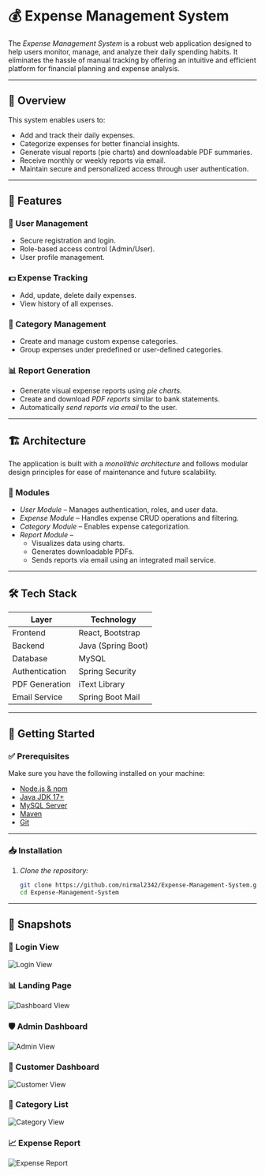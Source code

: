 # 💰 Expense Management System

The *Expense Management System* is a robust web application designed to help users monitor, manage, and analyze their daily spending habits. It eliminates the hassle of manual tracking by offering an intuitive and efficient platform for financial planning and expense analysis.

---

## 📌 Overview

This system enables users to:
- Add and track their daily expenses.
- Categorize expenses for better financial insights.
- Generate visual reports (pie charts) and downloadable PDF summaries.
- Receive monthly or weekly reports via email.
- Maintain secure and personalized access through user authentication.

---

## 🚀 Features

### 👤 User Management
- Secure registration and login.
- Role-based access control (Admin/User).
- User profile management.

### 💵 Expense Tracking
- Add, update, delete daily expenses.
- View history of all expenses.

### 📂 Category Management
- Create and manage custom expense categories.
- Group expenses under predefined or user-defined categories.

### 📊 Report Generation
- Generate visual expense reports using *pie charts*.
- Create and download *PDF reports* similar to bank statements.
- Automatically *send reports via email* to the user.

---

## 🏗 Architecture

The application is built with a *monolithic architecture* and follows modular design principles for ease of maintenance and future scalability.

### 🔧 Modules

- *User Module* – Manages authentication, roles, and user data.
- *Expense Module* – Handles expense CRUD operations and filtering.
- *Category Module* – Enables expense categorization.
- *Report Module* –
  - Visualizes data using charts.
  - Generates downloadable PDFs.
  - Sends reports via email using an integrated mail service.

---

## 🛠 Tech Stack

| Layer        | Technology         |
|--------------|--------------------|
| Frontend     | React, Bootstrap   |
| Backend      | Java (Spring Boot) |
| Database     | MySQL              |
| Authentication | Spring Security |
| PDF Generation | iText Library   |
| Email Service  | Spring Boot Mail |

---

## 🔰 Getting Started

### ✅ Prerequisites

Make sure you have the following installed on your machine:

- [Node.js & npm](https://nodejs.org/)
- [Java JDK 17+](https://www.oracle.com/java/technologies/javase-downloads.html)
- [MySQL Server](https://dev.mysql.com/downloads/mysql/)
- [Maven](https://maven.apache.org/install.html)
- [Git](https://git-scm.com/)

---

### 📥 Installation

1. *Clone the repository:*

   ```bash
   git clone https://github.com/nirmal2342/Expense-Management-System.git
   cd Expense-Management-System

---

## 📸 Snapshots

### 🔐 Login View
![Login View](./ExpenseManagementSystem/expenseMangementApplication/expense-front/Screenshots/Login-Page.png)


### 📊 Landing Page
![Dashboard View](./ExpenseManagementSystem/expenseMangementApplication/expense-front/Screenshots/Landing-Page.png)


### 🛡️ Admin Dashboard
![Admin View](./ExpenseManagementSystem/expenseMangementApplication/expense-front/Screenshots/Admin-Menu.png)


### 👤 Customer Dashboard
![Customer View](./ExpenseManagementSystem/expenseMangementApplication/expense-front/Screenshots/Customer-Menu.png)


### 📂 Category List
![Category View](./ExpenseManagementSystem/expenseMangementApplication/expense-front/Screenshots/Category-List.png)


### 📈 Expense Report
![Expense Report](./ExpenseManagementSystem/expenseMangementApplication/expense-front/Screenshots/Expense-Report.png)


